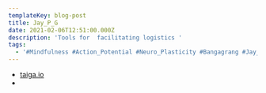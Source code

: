 ```yaml
---
templateKey: blog-post
title: Jay_P_G
date: 2021-02-06T12:51:00.000Z
description: 'Tools for  facilitating logistics '
tags:
  - '#Mindfulness #Action_Potential #Neuro_Plasticity #Bangagrang #Jay_P'
---
```

* [taiga.io](taiga.io)
*
